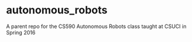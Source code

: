 # autonomous_robots
A parent repo for the CS590 Autonomous Robots class taught at CSUCI in Spring 2016
